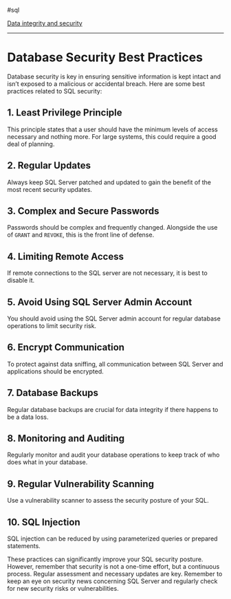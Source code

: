 #sql 

[Data integrity and security](SQL.md#[Data%20integrity%20and%20security](Data%20integrity%20and%20security.md))

---
# Database Security Best Practices

Database security is key in ensuring sensitive information is kept intact and isn’t exposed to a malicious or accidental breach. Here are some best practices related to SQL security:

## 1. Least Privilege Principle

This principle states that a user should have the minimum levels of access necessary and nothing more. For large systems, this could require a good deal of planning.

## 2. Regular Updates

Always keep SQL Server patched and updated to gain the benefit of the most recent security updates.

## 3. Complex and Secure Passwords

Passwords should be complex and frequently changed. Alongside the use of `GRANT` and `REVOKE`, this is the front line of defense.

## 4. Limiting Remote Access

If remote connections to the SQL server are not necessary, it is best to disable it.

## 5. Avoid Using SQL Server Admin Account

You should avoid using the SQL Server admin account for regular database operations to limit security risk.

## 6. Encrypt Communication

To protect against data sniffing, all communication between SQL Server and applications should be encrypted.

## 7. Database Backups

Regular database backups are crucial for data integrity if there happens to be a data loss.

## 8. Monitoring and Auditing

Regularly monitor and audit your database operations to keep track of who does what in your database.

## 9. Regular Vulnerability Scanning

Use a vulnerability scanner to assess the security posture of your SQL.

## 10. SQL Injection

SQL injection can be reduced by using parameterized queries or prepared statements.

These practices can significantly improve your SQL security posture. However, remember that security is not a one-time effort, but a continuous process. Regular assessment and necessary updates are key. Remember to keep an eye on security news concerning SQL Server and regularly check for new security risks or vulnerabilities.